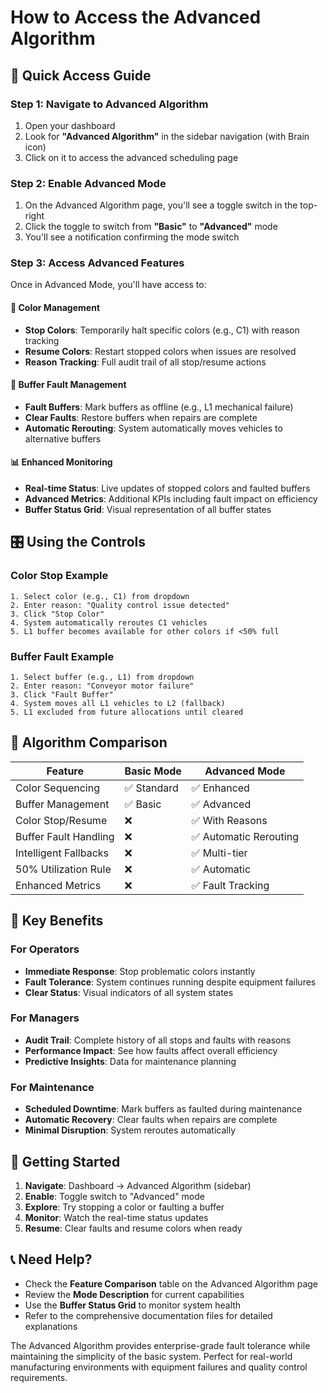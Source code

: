 # How to Access the Advanced Algorithm

## 🎯 Quick Access Guide

### Step 1: Navigate to Advanced Algorithm
1. Open your dashboard
2. Look for **"Advanced Algorithm"** in the sidebar navigation (with Brain icon)
3. Click on it to access the advanced scheduling page

### Step 2: Enable Advanced Mode
1. On the Advanced Algorithm page, you'll see a toggle switch in the top-right
2. Click the toggle to switch from **"Basic"** to **"Advanced"** mode
3. You'll see a notification confirming the mode switch

### Step 3: Access Advanced Features
Once in Advanced Mode, you'll have access to:

#### 🛑 **Color Management**
- **Stop Colors**: Temporarily halt specific colors (e.g., C1) with reason tracking
- **Resume Colors**: Restart stopped colors when issues are resolved
- **Reason Tracking**: Full audit trail of all stop/resume actions

#### 🚨 **Buffer Fault Management**
- **Fault Buffers**: Mark buffers as offline (e.g., L1 mechanical failure)
- **Clear Faults**: Restore buffers when repairs are complete
- **Automatic Rerouting**: System automatically moves vehicles to alternative buffers

#### 📊 **Enhanced Monitoring**
- **Real-time Status**: Live updates of stopped colors and faulted buffers
- **Advanced Metrics**: Additional KPIs including fault impact on efficiency
- **Buffer Status Grid**: Visual representation of all buffer states

## 🎛️ Using the Controls

### Color Stop Example
```
1. Select color (e.g., C1) from dropdown
2. Enter reason: "Quality control issue detected"
3. Click "Stop Color"
4. System automatically reroutes C1 vehicles
5. L1 buffer becomes available for other colors if <50% full
```

### Buffer Fault Example
```
1. Select buffer (e.g., L1) from dropdown
2. Enter reason: "Conveyor motor failure"
3. Click "Fault Buffer"
4. System moves all L1 vehicles to L2 (fallback)
5. L1 excluded from future allocations until cleared
```

## 🔄 Algorithm Comparison

| Feature | Basic Mode | Advanced Mode |
|---------|------------|---------------|
| Color Sequencing | ✅ Standard | ✅ Enhanced |
| Buffer Management | ✅ Basic | ✅ Advanced |
| Color Stop/Resume | ❌ | ✅ With Reasons |
| Buffer Fault Handling | ❌ | ✅ Automatic Rerouting |
| Intelligent Fallbacks | ❌ | ✅ Multi-tier |
| 50% Utilization Rule | ❌ | ✅ Automatic |
| Enhanced Metrics | ❌ | ✅ Fault Tracking |

## 🎯 Key Benefits

### For Operators
- **Immediate Response**: Stop problematic colors instantly
- **Fault Tolerance**: System continues running despite equipment failures
- **Clear Status**: Visual indicators of all system states

### For Managers
- **Audit Trail**: Complete history of all stops and faults with reasons
- **Performance Impact**: See how faults affect overall efficiency
- **Predictive Insights**: Data for maintenance planning

### For Maintenance
- **Scheduled Downtime**: Mark buffers as faulted during maintenance
- **Automatic Recovery**: Clear faults when repairs are complete
- **Minimal Disruption**: System reroutes automatically

## 🚀 Getting Started

1. **Navigate**: Dashboard → Advanced Algorithm (sidebar)
2. **Enable**: Toggle switch to "Advanced" mode
3. **Explore**: Try stopping a color or faulting a buffer
4. **Monitor**: Watch the real-time status updates
5. **Resume**: Clear faults and resume colors when ready

## 📞 Need Help?

- Check the **Feature Comparison** table on the Advanced Algorithm page
- Review the **Mode Description** for current capabilities
- Use the **Buffer Status Grid** to monitor system health
- Refer to the comprehensive documentation files for detailed explanations

The Advanced Algorithm provides enterprise-grade fault tolerance while maintaining the simplicity of the basic system. Perfect for real-world manufacturing environments with equipment failures and quality control requirements.